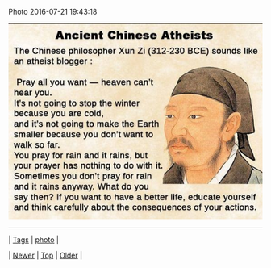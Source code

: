 <!--
title: Photo 2016-07-21 19
date: 2020-06-28T15:27:00.122Z
tags: photo
-->


Photo 2016-07-21 19:43:18

![](147760849049-0.jpg)

<!--BOTTOM-POST-NAVIGATION-->
---

| [Tags](tags.md) | [photo](tag-photo.md) |

| [Newer](147654977299.md) | [Top](index.md) | [Older](147788607409.md) |